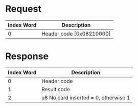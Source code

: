# Request

| Index Word | Description                |
|------------|----------------------------|
| 0          | Header code \[0x08210000\] |

# Response

| Index Word | Description                          |
|------------|--------------------------------------|
| 0          | Header code                          |
| 1          | Result code                          |
| 2          | u8 No card inserted = 0, otherwise 1 |
